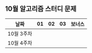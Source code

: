 ## 10월 알고리즘 스터디 문제

| 날짜 | 01 | 02 | 03 | 보너스 |
| :---: | :---: | :---: | :---: | :---: |
| 10월 3주차 |  |  |  |  |
| 10월 4주차 |  |  |  |  |
